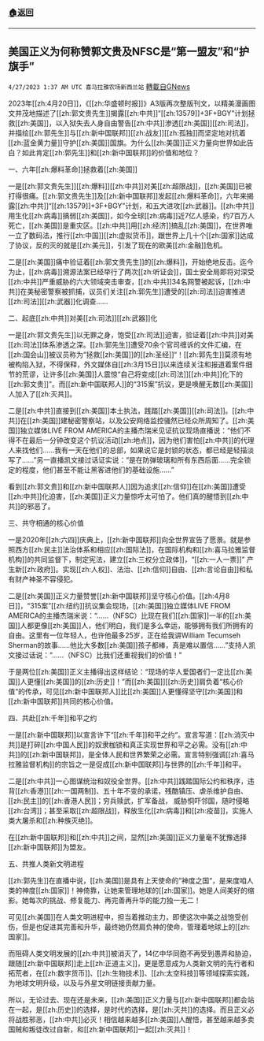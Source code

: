 ###  [:house:返回](README.md)
---


## 美国正义为何称赞郭文贵及NFSC是“第一盟友”和“护旗手”
`4/27/2023 1:37 AM UTC 喜马拉雅农场新西兰站` [轉載自GNews](https://gnews.org/articles/1256085)


2023年[[zh:4月20日]]，《[[zh:华盛顿时报]]》A3版再次整版刊文，以精美漫画图文并茂地描述了[[zh:郭文贵先生]]揭露[[zh:中共]]“[[zh:13579]]+3F+BGY”计划拯救[[zh:美国]]，以入狱失去人身自由警告[[zh:中共]]渗透[[zh:美国]][[zh:司法]]，并描绘[[zh:郭先生]]与[[zh:新中国联邦]][[zh:战友]][[zh:孤独]]而坚定地对抗着[[zh:蓝金黄力量]]守护[[zh:美国]]国旗。为什么[[zh:美国]]正义力量向世界如此告白？如此肯定[[zh:郭先生]]和[[zh:新中国联邦]]的价值和地位？

一、六年[[zh:爆料革命]]拯救着[[zh:美国]]

一是[[zh:郭文贵先生]][[zh:爆料]][[zh:中共]]对美[[zh:超限战]]，[[zh:美国]]已被打得很痛。[[zh:郭文贵先生]]及[[zh:新中国联邦]]发起[[zh:爆料革命]]，六年来揭露[[zh:中共]]“[[zh:13579]]+3F+BGY”计划，和五大进攻[[zh:武器]]。[[zh:中共]]用生化[[zh:病毒]]搞弱[[zh:美国]]，如今全球[[zh:病毒]]近7亿人感染，约7百万人死亡，[[zh:美国]]是重灾区。[[zh:中共]]用[[zh:经济]]搞乱[[zh:美国]]，在世界唯一立了数码法，推行[[zh:中国]][[zh:虚拟货币]]，跟世界上几十个[[zh:国家]]达成了协议，反的灭的就是[[zh:美元]]，引发了现在的欧美[[zh:金融]]危机。

二是[[zh:美国]]痛中验证着[[zh:郭文贵先生]]的[[zh:爆料]]，开始绝地反击。迄今为止，[[zh:病毒]]溯源法案已经举行了两次[[zh:听证会]]，国土安全局即将对深受[[zh:中共]]严重威胁的六大领域突击审查，[[zh:中共]]34名网警被起诉，[[zh:中共]]在美秘密警察被抓捕，议员们关注[[zh:郭先生]]遭受的[[zh:司法]]迫害推进[[zh:司法]][[zh:武器]]化调查…… 

二、起底[[zh:中共]]对美[[zh:司法]][[zh:武器]]化

一是[[zh:郭文贵先生]]以无罪之身，饱受[[zh:司法]]迫害，验证着[[zh:中共]]对美[[zh:司法]]体系渗透之深。[[zh:郭先生]]遭受70余个官司缠诉的文件汇编，在[[zh:国会山]]被议员称为“拯救[[zh:美国]]的[[zh:圣经]]“！[[zh:郭先生]]莫须有地被构陷入狱，不得保释，外文媒体自[[zh:3月15日]]以来连续关注和报道着案件细节的荒谬，让许多[[zh:美国]]人震惊“自己将变成[[zh:司法]][[zh:中共]]化下的[[zh:郭文贵]]”。而[[zh:新中国联邦人]]的“315案”抗议，更是唤醒无数[[zh:美国]]人加入了[[zh:灭共]]。

二是[[zh:中共]]直接到[[zh:美国]]本土执法，践踏[[zh:美国]][[zh:司法]]。[[zh:中共]]在[[zh:美国]]建秘密警察站，以及公安网络监控骚然已经众所周知了。[[zh:美国]]独立媒体LIVE FROM AMERICA的主播杰瑞米见证抗议现场直播说：“他们不得不在最后一分钟改变这个抗议活动[[zh:地点]]，因为他们害怕[[zh:中共]]的代理人来找他们……我有一天在他们的总部，如果说它是封锁的状态，都已经是轻描淡写了……”另一直播凯文接过话证实说：“是在防弹玻璃和所有东西后面……完全锁定的程度，他们甚至不能让黑客进他们的基础设施……”

看到[[zh:郭文贵]]和[[zh:新中国联邦人]]因为追求[[zh:信仰]]在[[zh:美国]]遭受[[zh:中共]]化迫害，[[zh:美国]]正义力量惊呼太可怕了。他们真的醒悟到[[zh:中共]]的邪恶了。

三、共守相通的核心价值

一是2020年[[zh:六四]]庆典上，[[zh:新中国联邦]]向全世界宣告了愿景。就是参照西方[[zh:民主]]法治体系和相应[[zh:国际法]]，在国际机构和[[zh:喜马拉雅监督机构]]的共同监督下，制定宪法，建立[[zh:三权分立政体]]，“[[zh:一人一票]]” 产生新[[zh:政府]]。实现[[zh:人权]]、法治、[[zh:信仰]]自由、[[zh:言论自由]]和私有财产神圣不容侵犯。

二是[[zh:美国]]正义力量赞誉[[zh:新中国联邦]]坚守核心价值。[[zh:4月8日]]，“315案”[[zh:纽约]]抗议集会现场，[[zh:美国]]独立媒体LIVE FROM AMERICA的主播杰瑞米说：“……（NFSC）比现在我们[[zh:国家]]一半的[[zh:美国]]人都更像[[zh:美国]]人，他们明白，我们是多么幸运，能够拥有我们所拥有的自由。这里有一位年轻人，也许他最多25岁，正在给我讲William Tecumseh Sherman的故事……他比大多数[[zh:美国]]孩子都棒，真是难以置信……”支持人凯文接过话说：“……（NFSC）比我们还重视我们的价值！”

于是两位[[zh:美国]]正义主播得出这样结论：“现场的华人爱国者们一定比[[zh:美国]]人更懂[[zh:美国]]的[[zh:历史]]！”而[[zh:美国]][[zh:历史]]肩负着“核心价值“的传承，可见[[zh:新中国联邦人]]比[[zh:美国]]人更懂得坚守[[zh:美国]]和[[zh:新中国联邦]]共同的核心价值。

四、共赴[[zh:千年]]和平之约

一是[[zh:新中国联邦]]以宣言许下“[[zh:千年]]和平之约“。宣言写道：[[zh:消灭中共]]是打碎[[zh:中国人民]]的奴隶枷锁和真正实现世界和平之必需。没有[[zh:中共]]的[[zh:新中国联邦]]，是全体人民和世界繁荣之必需。宣言特别强调[[zh:喜马拉雅监督机构]]的宗旨之一是促成[[zh:新中国联邦]]与世界的[[zh:千年]]和平。 

二是[[zh:中共]]一心图谋统治和奴役全世界。[[zh:中共]]践踏国际公约和秩序，违背[[zh:香港]][[zh:一国两制]]、五十年不变的承诺，残酷镇压、虐杀维护自由、[[zh:民主]]的[[zh:香港人民]]；穷兵赎武，扩军备战， 威胁恫吓邻国，随时侵略[[zh:台湾]]；甚至采取[[zh:超限战]]，释放生化[[zh:病毒]]和[[zh:疫苗]]，实施人类大屠杀和[[zh:种族灭绝]]。

在[[zh:新中国联邦]]和[[zh:中共]]之间，显然[[zh:美国]]正义力量毫不犹豫选择[[zh:新中国联邦]]为盟友。

五、共推人类新文明进程

[[zh:郭先生]]在直播中说，[[zh:美国]]是具有上天使命的”神度之国“，是来度咱人类的神度[[zh:国家]]！神倚靠，让她来管理地球的[[zh:国家]]。她是人间美好的缩影。她每次的挑战、修复能力、再完善再升华的能力独一无二！

可见[[zh:美国]]在人类文明进程中，担当着推动主力，即使这次中美之战饱受创伤，但是也促进其完善和升华，最终她仍然肩负神的使命，管理着地球上的[[zh:国家]]。

而阻碍人类文明发展的[[zh:中共]]被消灭了，14亿中华同胞不再受到愚弄和胁迫，跟随[[zh:新中国联邦]]走上[[zh:正道主义]]，更是愿意成为人类新文明的先行者和拓荒者，在[[zh:数字货币]]、[[zh:生物技术]]、[[zh:太空科技]]等领域探索实践，为地球文明升级，以及与外星文明链接贡献力量。

所以，无论过去、现在还是未来，[[zh:美国]]正义力量与[[zh:新中国联邦]]都会站在一起，是[[zh:历史]]的选择，是时代的选择，是[[zh:灭共]]的选择。而且正义必将战胜邪恶，[[zh:中共]]必灭！相信越来越多[[zh:美国]]人醒悟，甚至越来越多卖国贼和叛徒改过自新，和[[zh:新中国联邦]]一起[[zh:灭共]]！
